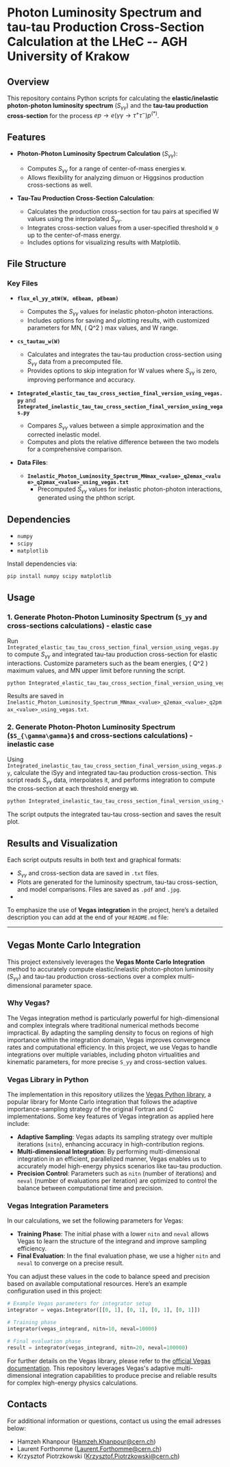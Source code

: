 # Photon Luminosity Spectrum and tau-tau Production Cross-Section Calculation at the LHeC -- AGH University of Krakow

## Overview

This repository contains Python scripts for calculating the **elastic/inelastic photon-photon luminosity spectrum** ($S_{\gamma\gamma}$) and 
the **tau-tau production cross-section** for the process $ep \rightarrow e (\gamma\gamma \rightarrow \tau^+\tau^-) p^{(*)}$. 

## Features

- **Photon-Photon Luminosity Spectrum Calculation** ($S_{\gamma\gamma}$):
  - Computes $S_{\gamma\gamma}$ for a range of center-of-mass energies `W`.
  - Allows flexibility for analyzing dimuon or Higgsinos production cross-sections as well. 
  
- **Tau-Tau Production Cross-Section Calculation**:
  - Calculates the production cross-section for tau pairs at specified W values using the interpolated $S_{\gamma\gamma}$.
  - Integrates cross-section values from a user-specified threshold `W_0` up to the center-of-mass energy.
  - Includes options for visualizing results with Matplotlib.

## File Structure

### Key Files

- **`flux_el_yy_atW(W, eEbeam, pEbeam)`**  
  - Computes the $S_{\gamma\gamma}$ values for inelastic photon-photon interactions.
  - Includes options for saving and plotting results, with customized parameters for MN, \( Q^2 \) max values, and W range.

- **`cs_tautau_w(W)`**  
  - Calculates and integrates the tau-tau production cross-section using $S_{\gamma\gamma}$ data from a precomputed file.
  - Provides options to skip integration for W values where $S_{\gamma\gamma}$ is zero, improving performance and accuracy.

- **`Integrated_elastic_tau_tau_cross_section_final_version_using_vegas.py`**   and **`Integrated_inelastic_tau_tau_cross_section_final_version_using_vegas.py`**
  - Compares $S_{\gamma\gamma}$ values between a simple approximation and the corrected inelastic model.
  - Computes and plots the relative difference between the two models for a comprehensive comparison.

- **Data Files**:  
  - **`Inelastic_Photon_Luminosity_Spectrum_MNmax_<value>_q2emax_<value>_q2pmax_<value>_using_vegas.txt`**  
    - Precomputed $S_{\gamma\gamma}$ values for inelastic photon-photon interactions, generated using the phthon script.

## Dependencies

- `numpy`
- `scipy`
- `matplotlib`

Install dependencies via:
```bash
pip install numpy scipy matplotlib
```

## Usage

### 1. Generate Photon-Photon Luminosity Spectrum (`S_yy` and cross-sections calculations) - elastic case

Run `Integrated_elastic_tau_tau_cross_section_final_version_using_vegas.py` to compute $S_{\gamma\gamma}$ and integrated tau-tau production cross-section for elastic interactions. 
Customize parameters such as the beam energies, \( Q^2 \) maximum values, and MN upper limit before running the script.

```bash
python Integrated_elastic_tau_tau_cross_section_final_version_using_vegas.py
```

Results are saved in `Inelastic_Photon_Luminosity_Spectrum_MNmax_<value>_q2emax_<value>_q2pmax_<value>_using_vegas.txt`.

### 2. Generate Photon-Photon Luminosity Spectrum (`$S_{\gamma\gamma}$` and cross-sections calculations)  - inelastic case

Using `Integrated_inelastic_tau_tau_cross_section_final_version_using_vegas.py`, calculate the iSyy and integrated tau-tau production cross-section. 
This script reads $S_{\gamma\gamma}$ data, interpolates it, and performs integration to compute the cross-section at each threshold energy `W0`.

```bash
python Integrated_inelastic_tau_tau_cross_section_final_version_using_vegas.py
```

The script outputs the integrated tau-tau cross-section and saves the result plot.

## Results and Visualization

Each script outputs results in both text and graphical formats:
- $S_{\gamma\gamma}$ and cross-section data are saved in `.txt` files.
- Plots are generated for the luminosity spectrum, tau-tau cross-section, and model comparisons. Files are saved as `.pdf` and `.jpg`.
- 

To emphasize the use of **Vegas integration** in the project, here’s a detailed description you can add at the end of your `README.md` file:

---

## Vegas Monte Carlo Integration

This project extensively leverages the **Vegas Monte Carlo Integration** method to accurately compute elastic/inelastic photon-photon luminosity ($S_{\gamma\gamma}$) and 
tau-tau production cross-sections over a complex multi-dimensional parameter space. 

### Why Vegas?

The Vegas integration method is particularly powerful for high-dimensional and complex integrals where traditional 
numerical methods become impractical. 
By adapting the sampling density to focus on regions of high importance within the integration domain, 
Vegas improves convergence rates and computational efficiency. 
In this project, we use Vegas to handle integrations over multiple variables, 
including photon virtualities and kinematic parameters, for more precise `S_yy` and cross-section values.

### Vegas Library in Python

The implementation in this repository utilizes the [Vegas Python library](https://pypi.org/project/vegas/), 
a popular library for Monte Carlo integration that follows the adaptive importance-sampling strategy of the original Fortran and C implementations. 
Some key features of Vegas integration as applied here include:

- **Adaptive Sampling**: Vegas adapts its sampling strategy over multiple iterations (`nitn`), enhancing accuracy in high-contribution regions.
- **Multi-dimensional Integration**: By performing multi-dimensional integration in an efficient, parallelized manner, Vegas enables us to accurately model high-energy physics scenarios like tau-tau production.
- **Precision Control**: Parameters such as `nitn` (number of iterations) and `neval` (number of evaluations per iteration) are optimized to control the balance between computational time and precision.

### Vegas Integration Parameters

In our calculations, we set the following parameters for Vegas:

- **Training Phase**: The initial phase with a lower `nitn` and `neval` allows Vegas to learn the structure of the integrand and improve sampling efficiency.
- **Final Evaluation**: In the final evaluation phase, we use a higher `nitn` and `neval` to converge on a precise result.

You can adjust these values in the code to balance speed and precision based on available computational resources. Here’s an example configuration used in this project:

```python
# Example Vegas parameters for integrator setup
integrator = vegas.Integrator([[0, 1], [0, 1], [0, 1], [0, 1]])

# Training phase
integrator(vegas_integrand, nitn=10, neval=10000)

# Final evaluation phase
result = integrator(vegas_integrand, nitn=20, neval=100000)
```

For further details on the Vegas library, please refer to the [official Vegas documentation](https://pypi.org/project/vegas/). This repository leverages Vegas's adaptive multi-dimensional integration capabilities to produce precise and reliable results for complex high-energy physics calculations.


## Contacts
For additional information or questions, contact us using the email adresses below:
- Hamzeh Khanpour (Hamzeh.Khanpour@cern.ch)
- Laurent Forthomme (Laurent.Forthomme@cern.ch)
- Krzysztof Piotrzkowski (Krzysztof.Piotrzkowski@cern.ch)
  
